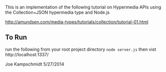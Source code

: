 This is an implementation of the following tutorial on Hypermedia APIs using the Collection+JSON hypermedia type and Node.js

http://amundsen.com/media-types/tutorials/collection/tutorial-01.html


## To Run
run the following from your root project directory
```node server.js```
then vist http://localhost:1337/


Joe Kampschmidt 5/27/2014